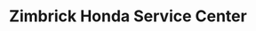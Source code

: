---
title: "Zimbrick Honda Service Center"
url: /madison/zimbrick-honda-service-center/
shop: car repair
---